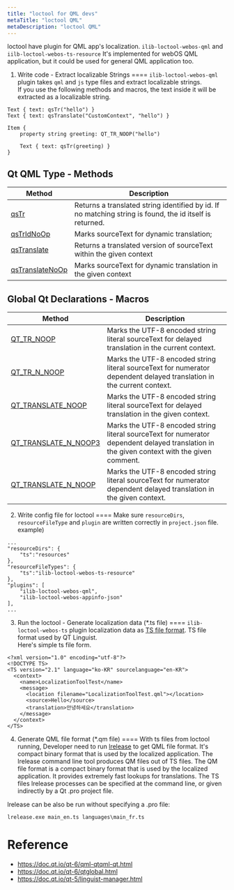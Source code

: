 ```yaml
---
title: "loctool for QML devs"
metaTitle: "loctool QML"
metaDescription: "loctool QML"
---
```


loctool have plugin for QML app's localization. `ilib-loctool-webos-qml` and `iilb-loctool-webos-ts-resource`
It's implemented for webOS QML application, but it could be used for general QML application too.

1) Write code - Extract localizable Strings
====
`ilib-loctool-webos-qml` plugin takes `qml` and `js` type files and extract localizable strings.  
If you use the following methods and macros, the text inside it will be extracted as a localizable string.


```
Text { text: qsTr("hello") }
Text { text: qsTranslate("CustomContext", "hello") }

Item {
    property string greeting: QT_TR_NOOP("hello")

    Text { text: qsTr(greeting) }
}
```
Qt QML Type - Methods
---
| Method  | Description  |
|---|---|
| [qsTr](https://doc.qt.io/qt-6/qml-qtqml-qt.html#qsTr-method) |Returns a translated string identified by id. If no matching string is found, the id itself is returned.|
| [qsTrIdNoOp](https://doc.qt.io/qt-6/qml-qtqml-qt.html#qsTrIdNoOp-method) |Marks sourceText for dynamic translation; |
| [qsTranslate](https://doc.qt.io/qt-6/qml-qtqml-qt.html#qsTranslate-method) |Returns a translated version of sourceText within the given context |
| [qsTranslateNoOp](https://doc.qt.io/qt-6/qml-qtqml-qt.html#qsTranslateNoOp-method) |Marks sourceText for dynamic translation in the given context |


Global Qt Declarations - Macros
---

| Method  | Description  |
|---|---|
| [QT_TR_NOOP](https://doc.qt.io/qt-6/qtglobal.html#QT_TR_NOOP) |Marks the UTF-8 encoded string literal sourceText for delayed translation in the current context.|
| [QT_TR_N_NOOP](https://doc.qt.io/qt-6/qtglobal.html#QT_TR_N_NOOP) |Marks the UTF-8 encoded string literal sourceText for numerator dependent delayed translation in the current context.|
| [QT_TRANSLATE_NOOP](https://doc.qt.io/qt-6/qtglobal.html#QT_TRANSLATE_NOOP) |Marks the UTF-8 encoded string literal sourceText for delayed translation in the given context. |
| [QT_TRANSLATE_N_NOOP3](https://doc.qt.io/qt-6/qtglobal.html#QT_TRANSLATE_N_NOOP3) |Marks the UTF-8 encoded string literal sourceText for numerator dependent delayed translation in the given context with the given comment.|
| [QT_TRANSLATE_N_NOOP](https://doc.qt.io/qt-6/qtglobal.html#QT_TRANSLATE_N_NOOP) |Marks the UTF-8 encoded string literal sourceText for numerator dependent delayed translation in the given context. |


2) Write config file for loctool
====
Make sure `resourceDirs`, `resourceFileType` and `plugin` are written correctly in `project.json` file.
example)

```
...
"resourceDirs": {
    "ts":"resources"
},
"resourceFileTypes": {
    "ts":"ilib-loctool-webos-ts-resource"
},
"plugins": [
    "ilib-loctool-webos-qml",
    "ilib-loctool-webos-appinfo-json"
],
...
```

3) Run the loctool - Generate localization data (*.ts file)
====
`ilib-loctool-webos-ts` plugin localization data as [TS file format](https://doc.qt.io/qt-5/linguist-ts-file-format.html).
TS file format used by QT Linguist.  
Here's simple ts file form.
```
<?xml version="1.0" encoding="utf-8"?>
<!DOCTYPE TS>
<TS version="2.1" language="ko-KR" sourcelanguage="en-KR">
  <context>
    <name>LocalizationToolTest</name>
    <message>
      <location filename="LocalizationToolTest.qml"></location>
      <source>Hello</source>
      <translation>안녕하세요</translation>
    </message>
  </context>
</TS>
```


4) Generate QML file format (*.qm file)
====
With ts files from loctool running, Developer need to run [lrelease](https://doc.qt.io/qt-5/linguist-manager.html#using-lrelease) to get QML file format. It's compact binary format that is used by the localized application.
The lrelease command line tool produces QM files out of TS files. The QM file format is a compact binary format that is used by the localized application. It provides extremely fast lookups for translations. The TS files lrelease processes can be specified at the command line, or given indirectly by a Qt .pro project file.

lrelease can be also be run without specifying a .pro file:
```
lrelease.exe main_en.ts languages\main_fr.ts
```

Reference
====
* https://doc.qt.io/qt-6/qml-qtqml-qt.html
* https://doc.qt.io/qt-6/qtglobal.html
* https://doc.qt.io/qt-5/linguist-manager.html

